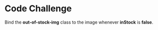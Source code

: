 # Code Challenge

Bind the **out-of-stock-img** class to the image whenever **inStock** is **false**.
